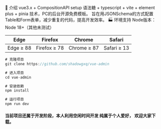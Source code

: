 🌈 介绍
vue3.x + CompositionAPI setup 语法糖 + typescript + vite + element plus + pinia 技术，PC的后台开源免费模板。
旨在用JSONSchema的方式配置 Table和Form表单，减少重复的代码，提高开发效率。
🏭 环境支持
Node版本： Node 18+（其他未测试）

| Edge      | Firefox      | Chrome      | Safari      |
| --------- | ------------ | ----------- | ----------- |
| Edge ≥ 88 | Firefox ≥ 78 | Chrome ≥ 87 | Safari ≥ 13 |

```js
# 克隆项目
git clone https://github.com/shadowgxq/vue-admin

# 进入项目
cd vue-admin

# 安装依赖
npm install

# 运行项目
npm run dev
```

#### 当前项目还属于开发阶段，本人利用空闲时间开发  纯属于个人爱好， 欢迎大家下载。